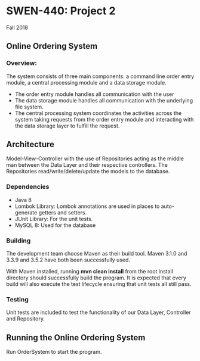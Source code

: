 # SWEN-440:  Project 2
Fall 2018

## Online Ordering System

### Overview:

The system consists of three main components:  a command line order 
entry module, a central processing module and a data storage module. 
 
 - The order entry module handles all communication with the user
 - The data storage module handles all communication with the underlying 
   file system.  
 - The central processing system coordinates the activities across 
   the system taking requests from the order entry module and
   interacting with the data storage layer to fulfill the request.
   
## Architecture
Model-View-Controller with the use of Repositories acting as the middle man between the Data Layer
and their respective controllers. The Repositories read/write/delete/update the models to the
database. 


### Dependencies
 - Java 8 
 - Lombok Library: Lombok annotations are used in places to auto-generate getters and
 setters.  
 - JUnit Library:  For the unit tests.
 - MySQL 8: Used for the database

### Building
The development team choose Maven as their build tool.  Maven 3.1.0 and 3.3.9 and 3.5.2
have both been successfully used.  

With Maven installed, running **mvn clean install** from the root install directory should 
successfully build the program.  It is expected that every build will also execute the test
lifecycle ensuring that unit tests all still pass.

### Testing
Unit tests are included to test the functionality of our Data Layer, Controller and Repository.  

## Running the Online Ordering System
Run OrderSystem to start the program.


